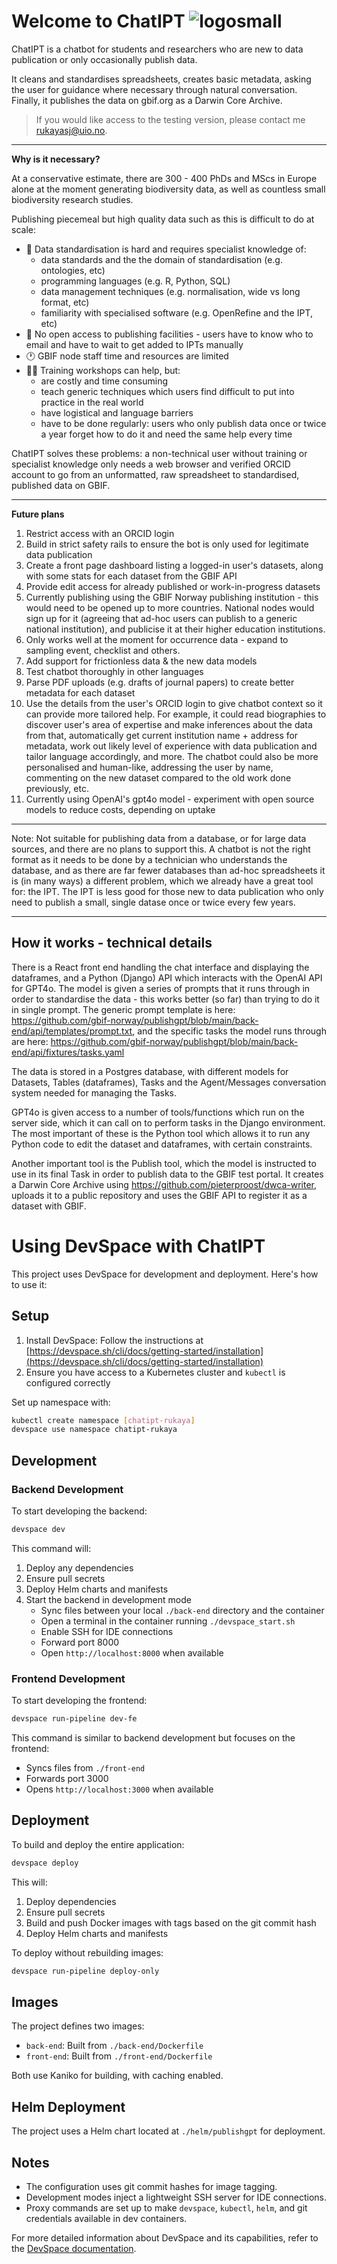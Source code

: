# Welcome to ChatIPT ![logosmall](https://github.com/user-attachments/assets/9aded457-b39e-41dc-bad6-92a9258ac563)



ChatIPT is a chatbot for students and researchers who are new to data publication or only occasionally publish data.

It cleans and standardises spreadsheets, creates basic metadata, asking the user for guidance where necessary through natural conversation. Finally, it publishes the data on gbif.org as a Darwin Core Archive.

> If you would like access to the testing version, please contact me rukayasj@uio.no.

* * *

**Why is it necessary?**

At a conservative estimate, there are 300 - 400 PhDs and MScs in Europe alone at the moment generating biodiversity data, as well as countless small biodiversity research studies.

Publishing piecemeal but high quality data such as this is difficult to do at scale:

*   🤔 Data standardisation is hard and requires specialist knowledge of:
    *   data standards and the the domain of standardisation (e.g. ontologies, etc)
    *   programming languages (e.g. R, Python, SQL)
    *   data management techniques (e.g. normalisation, wide vs long format, etc)
    *   familiarity with specialised software (e.g. OpenRefine and the IPT, etc)
*   📨 No open access to publishing facilities - users have to know who to email and have to wait to get added to IPTs manually
*   🕐 GBIF node staff time and resources are limited
*   🧑‍🎓 Training workshops can help, but:
    *   are costly and time consuming
    *   teach generic techniques which users find difficult to put into practice in the real world
    *   have logistical and language barriers
    *   have to be done regularly: users who only publish data once or twice a year forget how to do it and need the same help every time

ChatIPT solves these problems: a non-technical user without training or specialist knowledge only needs a web browser and verified ORCID account to go from an unformatted, raw spreadsheet to standardised, published data on GBIF.

* * *

**Future plans**

1.  Restrict access with an ORCID login
2.  Build in strict safety rails to ensure the bot is only used for legitimate data publication
3.  Create a front page dashboard listing a logged-in user's datasets, along with some stats for each dataset from the GBIF API
4.  Provide edit access for already published or work-in-progress datasets
5.  Currently publishing using the GBIF Norway publishing institution - this would need to be opened up to more countries. National nodes would sign up for it (agreeing that ad-hoc users can publish to a generic national institution), and publicise it at their higher education institutions.
6.  Only works well at the moment for occurrence data - expand to sampling event, checklist and others.
7.  Add support for frictionless data & the new data models
8.  Test chatbot thoroughly in other languages
9.  Parse PDF uploads (e.g. drafts of journal papers) to create better metadata for each dataset
10.  Use the details from the user's ORCID login to give chatbot context so it can provide more tailored help. For example, it could read biographies to discover user's area of expertise and make inferences about the data from that, automatically get current institution name + address for metadata, work out likely level of experience with data publication and tailor language accordingly, and more. The chatbot could also be more personalised and human-like, addressing the user by name, commenting on the new dataset compared to the old work done previously, etc.
11.  Currently using OpenAI's gpt4o model - experiment with open source models to reduce costs, depending on uptake
* * *
Note: Not suitable for publishing data from a database, or for large data sources, and there are no plans to support this. A chatbot is not the right format as it needs to be done by a technician who understands the database, and as there are far fewer databases than ad-hoc spreadsheets it is (in many ways) a different problem, which we already have a great tool for: the IPT. The IPT is less good for those new to data publication who only need to publish a small, single datase once or twice every few years.

* * *
## How it works - technical details

There is a React front end handling the chat interface and displaying the dataframes, and a Python (Django) API which interacts with the OpenAI API for GPT4o. The model is given a series of prompts that it runs through in order to standardise the data - this works better (so far) than trying to do it in single prompt. The generic prompt template is here: https://github.com/gbif-norway/publishgpt/blob/main/back-end/api/templates/prompt.txt, and the specific tasks the model runs through are here: https://github.com/gbif-norway/publishgpt/blob/main/back-end/api/fixtures/tasks.yaml

The data is stored in a Postgres database, with different models for Datasets, Tables (dataframes), Tasks and the Agent/Messages conversation system needed for managing the Tasks.

GPT4o is given access to a number of tools/functions which run on the server side, which it can call on to perform tasks in the Django environment. The most important of these is the Python tool which allows it to run any Python code to edit the dataset and dataframes, with certain constraints.

Another important tool is the Publish tool, which the model is instructed to use in its final Task in order to publish data to the GBIF test portal. It creates a Darwin Core Archive using https://github.com/pieterproost/dwca-writer, uploads it to a public repository and uses the GBIF API to register it as a dataset with GBIF.

# Using DevSpace with ChatIPT

This project uses DevSpace for development and deployment. Here's how to use it:

## Setup

1. Install DevSpace: Follow the instructions at [https://devspace.sh/cli/docs/getting-started/installation](https://devspace.sh/cli/docs/getting-started/installation)
2. Ensure you have access to a Kubernetes cluster and `kubectl` is configured correctly

Set up namespace with:
```bash
kubectl create namespace [chatipt-rukaya]
devspace use namespace chatipt-rukaya
```

## Development

### Backend Development

To start developing the backend:

```bash
devspace dev
```

This command will:
1. Deploy any dependencies
2. Ensure pull secrets
3. Deploy Helm charts and manifests
4. Start the backend in development mode
   - Sync files between your local `./back-end` directory and the container
   - Open a terminal in the container running `./devspace_start.sh`
   - Enable SSH for IDE connections
   - Forward port 8000
   - Open `http://localhost:8000` when available

### Frontend Development

To start developing the frontend:

```bash
devspace run-pipeline dev-fe
```

This command is similar to backend development but focuses on the frontend:
- Syncs files from `./front-end`
- Forwards port 3000
- Opens `http://localhost:3000` when available

## Deployment

To build and deploy the entire application:

```bash
devspace deploy
```

This will:
1. Deploy dependencies
2. Ensure pull secrets
3. Build and push Docker images with tags based on the git commit hash
4. Deploy Helm charts and manifests

To deploy without rebuilding images:

```bash
devspace run-pipeline deploy-only
```

## Images

The project defines two images:
- `back-end`: Built from `./back-end/Dockerfile`
- `front-end`: Built from `./front-end/Dockerfile`

Both use Kaniko for building, with caching enabled.

## Helm Deployment

The project uses a Helm chart located at `./helm/publishgpt` for deployment.


## Notes

- The configuration uses git commit hashes for image tagging.
- Development modes inject a lightweight SSH server for IDE connections.
- Proxy commands are set up to make `devspace`, `kubectl`, `helm`, and git credentials available in dev containers.

For more detailed information about DevSpace and its capabilities, refer to the [DevSpace documentation](https://devspace.sh/cli/docs/introduction).
